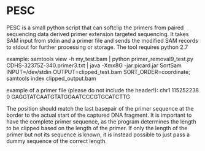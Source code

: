 # PESC
PESC is a small python script that can softclip the primers from paired sequencing data derived primer extension targeted sequencing.
It takes SAM input from stdin and a primer file and sends the modified SAM records to stdout for further processing or storage.
The tool requires python 2.7

example: samtools view -h my_test.bam | python primer_removal9_test.py CDHS-32375Z-340.primer3.txt | 
java -Xmx8G -jar picard.jar SortSam INPUT=/dev/stdin OUTPUT=clipped_test.bam SORT_ORDER=coordinate; samtools index clipped_output.bam

example of a primer file (please do not include the header!):
<chromosome>  <position>  <strand>  <primer sequence>
chr1	115252238	0	GAGGTATCAATGTATGGAATCCCGTGCATCTTG

The position should match the last basepair of the primer sequence at the border to the actual start of the captured DNA fragment. It is important to have the complete primer sequence, as the program determines the length to be clipped based on the length of the primer. If only the length of the primer but not its sequence is known, it is instead possible to just pass a dummy sequence of the correct length.
